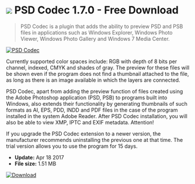 # ![](https://cdn.softexe.net/static/icon/win.gif) PSD Codec 1.7.0 - Free Download

> PSD Codec is a plugin that adds the ability to preview PSD and PSB files in applications such as Windows Explorer, Windows Photo Viewer, Windows Photo Gallery and Windows 7 Media Center.

[![PSD Codec](https:https://tse1.mm.bing.net/th?id=OIP.rRvoomFt0r835foFq4pFdwHaGR&pid=Api)](https://softexe.net/win/multimedia/codecs/psd-codec:ppRge.html)

Currently supported color spaces include: RGB with depth of 8 bits per channel, indexed, CMYK and shades of gray. The preview for these files will be shown even if the program does not find a thumbnail attached to the file, as long as there is an image available in which the layers are connected.
 
 PSD Codec, apart from adding the preview function of files created using the Adobe Photoshop application (PSD, PSB) to programs built into Windows, also extends their functionality by generating thumbnails of such formats as AI, EPS, PDD, INDD and PDF files in the case of the program installed in the system Adobe Reader. After PSD Codec installation, you will also be able to view XMP, IPTC and EXIF ​​metadata.
 Attention!
 
 If you upgrade the PSD Codec extension to a newer version, the manufacturer recommends uninstalling the previous one at that time. 
 The trial version allows you to use the program for 15 days.


- **Update:** Apr 18 2017
- **File size:** 1.51 MB

[![Download](https://cdn.softexe.net/static/img/download.png)](https://softexe.net/win/multimedia/codecs/psd-codec:ppRge.html)

